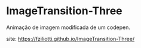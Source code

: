 # ImageTransition-Three
Animação de imagem modificada de um codepen.

site: https://fziliotti.github.io/ImageTransition-Three/
